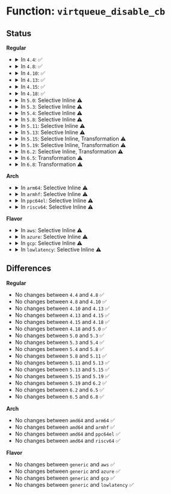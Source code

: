 # Function: <code>virtqueue_disable_cb</code>

## Status
<b>Regular</b>
<ul>
<li>
<details>
<summary>In <code>4.4</code>: ✅</summary>

```c
void virtqueue_disable_cb(struct virtqueue *_vq);
```

**Collision:** Unique Global

**Inline:** No

**Transformation:** False

**Instances:**

```
In drivers/virtio/virtio_ring.c (ffffffff814bf690)
Location: drivers/virtio/virtio_ring.c:543
Inline: False
Direct callers:
  - drivers/char/virtio_console.c:virtcons_freeze
  - drivers/char/virtio_console.c:virtcons_freeze
  - drivers/char/virtio_console.c:virtcons_freeze
  - drivers/char/virtio_console.c:virtcons_freeze
  - drivers/block/virtio_blk.c:virtblk_done
  - drivers/net/virtio_net.c:skb_recv_done
  - drivers/net/virtio_net.c:skb_xmit_done
  - drivers/net/virtio_net.c:start_xmit
  - drivers/net/virtio_net.c:virtnet_busy_poll
  - drivers/net/virtio_net.c:virtnet_busy_poll
```
**Symbols:**

```
ffffffff814bf690-ffffffff814bf6b3: virtqueue_disable_cb (STB_GLOBAL)
```
</details>
</li>
<li>
<details>
<summary>In <code>4.8</code>: ✅</summary>

```c
void virtqueue_disable_cb(struct virtqueue *_vq);
```

**Collision:** Unique Global

**Inline:** No

**Transformation:** False

**Instances:**

```
In drivers/virtio/virtio_ring.c (ffffffff8150f570)
Location: drivers/virtio/virtio_ring.c:729
Inline: False
Direct callers:
  - drivers/char/virtio_console.c:virtcons_freeze
  - drivers/char/virtio_console.c:virtcons_freeze
  - drivers/char/virtio_console.c:virtcons_freeze
  - drivers/char/virtio_console.c:virtcons_freeze
  - drivers/block/virtio_blk.c:virtblk_done
  - drivers/net/virtio_net.c:start_xmit
  - drivers/net/virtio_net.c:virtnet_busy_poll
  - drivers/net/virtio_net.c:virtnet_busy_poll
  - drivers/net/virtio_net.c:skb_recv_done
  - drivers/net/virtio_net.c:skb_xmit_done
```
**Symbols:**

```
ffffffff8150f570-ffffffff8150f593: virtqueue_disable_cb (STB_GLOBAL)
```
</details>
</li>
<li>
<details>
<summary>In <code>4.10</code>: ✅</summary>

```c
void virtqueue_disable_cb(struct virtqueue *_vq);
```

**Collision:** Unique Global

**Inline:** No

**Transformation:** False

**Instances:**

```
In drivers/virtio/virtio_ring.c (ffffffff8153b710)
Location: drivers/virtio/virtio_ring.c:729
Inline: False
Direct callers:
  - drivers/char/virtio_console.c:virtcons_freeze
  - drivers/char/virtio_console.c:virtcons_freeze
  - drivers/char/virtio_console.c:virtcons_freeze
  - drivers/char/virtio_console.c:virtcons_freeze
```
**Symbols:**

```
ffffffff8153b710-ffffffff8153b739: virtqueue_disable_cb (STB_GLOBAL)
```
</details>
</li>
<li>
<details>
<summary>In <code>4.13</code>: ✅</summary>

```c
void virtqueue_disable_cb(struct virtqueue *_vq);
```

**Collision:** Unique Global

**Inline:** No

**Transformation:** False

**Instances:**

```
In drivers/virtio/virtio_ring.c (ffffffff8154f050)
Location: drivers/virtio/virtio_ring.c:772
Inline: False
Direct callers:
  - drivers/char/virtio_console.c:virtcons_freeze
  - drivers/char/virtio_console.c:virtcons_freeze
  - drivers/char/virtio_console.c:virtcons_freeze
  - drivers/char/virtio_console.c:virtcons_freeze
```
**Symbols:**

```
ffffffff8154f050-ffffffff8154f079: virtqueue_disable_cb (STB_GLOBAL)
```
</details>
</li>
<li>
<details>
<summary>In <code>4.15</code>: ✅</summary>

```c
void virtqueue_disable_cb(struct virtqueue *_vq);
```

**Collision:** Unique Global

**Inline:** No

**Transformation:** False

**Instances:**

```
In drivers/virtio/virtio_ring.c (ffffffff815b27f0)
Location: drivers/virtio/virtio_ring.c:771
Inline: False
Direct callers:
  - drivers/char/virtio_console.c:virtcons_freeze
  - drivers/char/virtio_console.c:virtcons_freeze
  - drivers/char/virtio_console.c:virtcons_freeze
  - drivers/char/virtio_console.c:virtcons_freeze
```
**Symbols:**

```
ffffffff815b27f0-ffffffff815b2819: virtqueue_disable_cb (STB_GLOBAL)
```
</details>
</li>
<li>
<details>
<summary>In <code>4.18</code>: ✅</summary>

```c
void virtqueue_disable_cb(struct virtqueue *_vq);
```

**Collision:** Unique Global

**Inline:** No

**Transformation:** False

**Instances:**

```
In drivers/virtio/virtio_ring.c (ffffffff815eac20)
Location: drivers/virtio/virtio_ring.c:770
Inline: False
Direct callers:
  - drivers/char/virtio_console.c:virtcons_freeze
  - drivers/char/virtio_console.c:virtcons_freeze
  - drivers/char/virtio_console.c:virtcons_freeze
  - drivers/char/virtio_console.c:virtcons_freeze
```
**Symbols:**

```
ffffffff815eac20-ffffffff815eac49: virtqueue_disable_cb (STB_GLOBAL)
```
</details>
</li>
<li>
<details>
<summary>In <code>5.0</code>: Selective Inline ⚠️</summary>

```c
void virtqueue_disable_cb(struct virtqueue *_vq);
```

**Collision:** Unique Global

**Inline:** Selective

**Transformation:** False

**Instances:**

```
In drivers/virtio/virtio_ring.c (ffffffff816050c0)
Location: drivers/virtio/virtio_ring.c:1913
Inline: True
Direct callers:
  - drivers/char/virtio_console.c:virtcons_freeze
  - drivers/char/virtio_console.c:virtcons_freeze
  - drivers/char/virtio_console.c:virtcons_freeze
  - drivers/char/virtio_console.c:virtcons_freeze
```
**Symbols:**

```
ffffffff816050c0-ffffffff8160510c: virtqueue_disable_cb (STB_GLOBAL)
```
</details>
</li>
<li>
<details>
<summary>In <code>5.3</code>: Selective Inline ⚠️</summary>

```c
void virtqueue_disable_cb(struct virtqueue *_vq);
```

**Collision:** Unique Global

**Inline:** Selective

**Transformation:** False

**Instances:**

```
In drivers/virtio/virtio_ring.c (ffffffff816382c0)
Location: drivers/virtio/virtio_ring.c:1919
Inline: True
Direct callers:
  - drivers/char/virtio_console.c:virtcons_freeze
  - drivers/char/virtio_console.c:virtcons_freeze
  - drivers/char/virtio_console.c:virtcons_freeze
  - drivers/char/virtio_console.c:virtcons_freeze
```
**Symbols:**

```
ffffffff816382c0-ffffffff8163830c: virtqueue_disable_cb (STB_GLOBAL)
```
</details>
</li>
<li>
<details>
<summary>In <code>5.4</code>: Selective Inline ⚠️</summary>

```c
void virtqueue_disable_cb(struct virtqueue *_vq);
```

**Collision:** Unique Global

**Inline:** Selective

**Transformation:** False

**Instances:**

```
In drivers/virtio/virtio_ring.c (ffffffff8165a0b0)
Location: drivers/virtio/virtio_ring.c:1918
Inline: True
Direct callers:
  - drivers/char/virtio_console.c:virtcons_freeze
  - drivers/char/virtio_console.c:virtcons_freeze
  - drivers/char/virtio_console.c:virtcons_freeze
  - drivers/char/virtio_console.c:virtcons_freeze
```
**Symbols:**

```
ffffffff8165a0b0-ffffffff8165a0fc: virtqueue_disable_cb (STB_GLOBAL)
```
</details>
</li>
<li>
<details>
<summary>In <code>5.8</code>: Selective Inline ⚠️</summary>

```c
void virtqueue_disable_cb(struct virtqueue *_vq);
```

**Collision:** Unique Global

**Inline:** Selective

**Transformation:** False

**Instances:**

```
In drivers/virtio/virtio_ring.c (ffffffff81709e40)
Location: drivers/virtio/virtio_ring.c:1918
Inline: True
Direct callers:
  - drivers/char/virtio_console.c:virtcons_freeze
  - drivers/char/virtio_console.c:virtcons_freeze
  - drivers/char/virtio_console.c:virtcons_freeze
  - drivers/char/virtio_console.c:virtcons_freeze
```
**Symbols:**

```
ffffffff81709e40-ffffffff81709e8c: virtqueue_disable_cb (STB_GLOBAL)
```
</details>
</li>
<li>
<details>
<summary>In <code>5.11</code>: Selective Inline ⚠️</summary>

```c
void virtqueue_disable_cb(struct virtqueue *_vq);
```

**Collision:** Unique Global

**Inline:** Selective

**Transformation:** False

**Instances:**

```
In drivers/virtio/virtio_ring.c (ffffffff81727040)
Location: drivers/virtio/virtio_ring.c:1918
Inline: True
Direct callers:
  - drivers/char/virtio_console.c:virtcons_freeze
  - drivers/char/virtio_console.c:virtcons_freeze
  - drivers/char/virtio_console.c:virtcons_freeze
  - drivers/char/virtio_console.c:virtcons_freeze
```
**Symbols:**

```
ffffffff81727040-ffffffff8172708c: virtqueue_disable_cb (STB_GLOBAL)
```
</details>
</li>
<li>
<details>
<summary>In <code>5.13</code>: Selective Inline ⚠️</summary>

```c
void virtqueue_disable_cb(struct virtqueue *_vq);
```

**Collision:** Unique Global

**Inline:** Selective

**Transformation:** False

**Instances:**

```
In drivers/virtio/virtio_ring.c (ffffffff8170b040)
Location: drivers/virtio/virtio_ring.c:1920
Inline: True
Direct callers:
  - drivers/char/virtio_console.c:virtcons_freeze
  - drivers/char/virtio_console.c:virtcons_freeze
  - drivers/char/virtio_console.c:virtcons_freeze
  - drivers/char/virtio_console.c:virtcons_freeze
```
**Symbols:**

```
ffffffff8170b040-ffffffff8170b08c: virtqueue_disable_cb (STB_GLOBAL)
```
</details>
</li>
<li>
<details>
<summary>In <code>5.15</code>: Selective Inline, Transformation ⚠️</summary>

```c
void virtqueue_disable_cb(struct virtqueue *_vq);
```

**Collision:** Unique Global

**Inline:** Selective

**Transformation:** True

**Instances:**

```
In drivers/virtio/virtio_ring.c (ffffffff817868b9)
Location: drivers/virtio/virtio_ring.c:2018
Inline: True
Direct callers:
  - drivers/char/virtio_console.c:virtcons_freeze
  - drivers/char/virtio_console.c:virtcons_freeze
  - drivers/char/virtio_console.c:virtcons_freeze
  - drivers/char/virtio_console.c:virtcons_freeze
```
**Symbols:**

```
ffffffff81cf4616-ffffffff81cf4655: virtqueue_disable_cb.cold (STB_LOCAL)
ffffffff81786880-ffffffff81786918: virtqueue_disable_cb (STB_GLOBAL)
```
</details>
</li>
<li>
<details>
<summary>In <code>5.19</code>: Selective Inline, Transformation ⚠️</summary>

```c
void virtqueue_disable_cb(struct virtqueue *_vq);
```

**Collision:** Unique Global

**Inline:** Selective

**Transformation:** True

**Instances:**

```
In drivers/virtio/virtio_ring.c (ffffffff818bd850)
Location: drivers/virtio/virtio_ring.c:2022
Inline: True
Direct callers:
  - drivers/char/virtio_console.c:virtcons_freeze
  - drivers/char/virtio_console.c:virtcons_freeze
  - drivers/char/virtio_console.c:virtcons_freeze
  - drivers/char/virtio_console.c:virtcons_freeze
```
**Symbols:**

```
ffffffff81ebc735-ffffffff81ebc774: virtqueue_disable_cb.cold (STB_LOCAL)
ffffffff818bd810-ffffffff818bd8b6: virtqueue_disable_cb (STB_GLOBAL)
```
</details>
</li>
<li>
<details>
<summary>In <code>6.2</code>: Selective Inline, Transformation ⚠️</summary>

```c
void virtqueue_disable_cb(struct virtqueue *_vq);
```

**Collision:** Unique Global

**Inline:** Selective

**Transformation:** True

**Instances:**

```
In drivers/virtio/virtio_ring.c (ffffffff81a0cb83)
Location: drivers/virtio/virtio_ring.c:2308
Inline: True
Direct callers:
  - drivers/char/virtio_console.c:virtcons_freeze
  - drivers/char/virtio_console.c:virtcons_freeze
  - drivers/char/virtio_console.c:virtcons_freeze
  - drivers/char/virtio_console.c:virtcons_freeze
```
**Symbols:**

```
ffffffff82093c92-ffffffff82093cd1: virtqueue_disable_cb.cold (STB_LOCAL)
ffffffff81a0cb40-ffffffff81a0cbf5: virtqueue_disable_cb (STB_GLOBAL)
```
</details>
</li>
<li>
<details>
<summary>In <code>6.5</code>: Transformation ⚠️</summary>

```c
void virtqueue_disable_cb(struct virtqueue *_vq);
```

**Collision:** Unique Global

**Inline:** No

**Transformation:** True

**Instances:**

```
In drivers/virtio/virtio_ring.c (0)
Location: drivers/virtio/virtio_ring.c:2345
Inline: False
Direct callers:
  - drivers/char/virtio_console.c:virtcons_freeze
  - drivers/char/virtio_console.c:virtcons_freeze
  - drivers/char/virtio_console.c:virtcons_freeze
  - drivers/char/virtio_console.c:virtcons_freeze
  - drivers/block/virtio_blk.c:virtblk_done
  - drivers/scsi/virtio_scsi.c:virtscsi_event_done
  - drivers/scsi/virtio_scsi.c:virtscsi_ctrl_done
  - drivers/scsi/virtio_scsi.c:virtscsi_req_done
  - drivers/net/virtio_net.c:virtnet_xdp_set
  - drivers/net/virtio_net.c:virtnet_xdp_set
  - drivers/net/virtio_net.c:virtnet_xdp_set
  - drivers/net/virtio_net.c:virtnet_xdp_set
  - drivers/net/virtio_net.c:virtnet_set_ringparam
  - drivers/net/virtio_net.c:virtnet_set_ringparam
  - drivers/net/virtio_net.c:start_xmit
  - drivers/net/virtio_net.c:virtnet_poll_tx
  - drivers/net/virtio_net.c:virtnet_poll_tx
  - drivers/net/virtio_net.c:virtnet_poll_tx
  - drivers/net/virtio_net.c:virtnet_open
  - drivers/net/virtio_net.c:virtnet_open
  - drivers/net/virtio_net.c:virtnet_poll
  - drivers/net/virtio_net.c:virtnet_poll
  - drivers/net/virtio_net.c:virtnet_poll
  - drivers/net/virtio_net.c:refill_work
  - drivers/net/virtio_net.c:skb_recv_done
  - drivers/net/virtio_net.c:skb_xmit_done
  - drivers/net/virtio_net.c:skb_xmit_done
```
**Symbols:**

```
ffffffff8211495d-ffffffff821149b1: virtqueue_disable_cb.cold (STB_LOCAL)
ffffffff81a557c0-ffffffff81a5588b: virtqueue_disable_cb (STB_GLOBAL)
```
</details>
</li>
<li>
<details>
<summary>In <code>6.8</code>: Transformation ⚠️</summary>

```c
void virtqueue_disable_cb(struct virtqueue *_vq);
```

**Collision:** Unique Global

**Inline:** No

**Transformation:** True

**Instances:**

```
In drivers/virtio/virtio_ring.c (0)
Location: drivers/virtio/virtio_ring.c:2439
Inline: False
Direct callers:
  - drivers/char/virtio_console.c:virtcons_freeze
  - drivers/char/virtio_console.c:virtcons_freeze
  - drivers/char/virtio_console.c:virtcons_freeze
  - drivers/char/virtio_console.c:virtcons_freeze
  - drivers/block/virtio_blk.c:virtblk_done
  - drivers/scsi/virtio_scsi.c:virtscsi_event_done
  - drivers/scsi/virtio_scsi.c:virtscsi_ctrl_done
  - drivers/scsi/virtio_scsi.c:virtscsi_req_done
  - drivers/net/virtio_net.c:virtnet_xdp_set
  - drivers/net/virtio_net.c:virtnet_xdp_set
  - drivers/net/virtio_net.c:virtnet_xdp_set
  - drivers/net/virtio_net.c:virtnet_xdp_set
  - drivers/net/virtio_net.c:virtnet_set_ringparam
  - drivers/net/virtio_net.c:virtnet_set_ringparam
  - drivers/net/virtio_net.c:start_xmit
  - drivers/net/virtio_net.c:virtnet_poll_tx
  - drivers/net/virtio_net.c:virtnet_poll_tx
  - drivers/net/virtio_net.c:virtnet_poll_tx
  - drivers/net/virtio_net.c:virtnet_open
  - drivers/net/virtio_net.c:virtnet_open
  - drivers/net/virtio_net.c:virtnet_poll
  - drivers/net/virtio_net.c:virtnet_poll
  - drivers/net/virtio_net.c:virtnet_poll
  - drivers/net/virtio_net.c:refill_work
  - drivers/net/virtio_net.c:skb_recv_done
  - drivers/net/virtio_net.c:skb_xmit_done
  - drivers/net/virtio_net.c:skb_xmit_done
```
**Symbols:**

```
ffffffff821f2574-ffffffff821f25c8: virtqueue_disable_cb.cold (STB_LOCAL)
ffffffff81aa6830-ffffffff81aa68fb: virtqueue_disable_cb (STB_GLOBAL)
```
</details>
</li>
</ul>
<b>Arch</b>
<ul>
<li>
<details>
<summary>In <code>arm64</code>: Selective Inline ⚠️</summary>

```c
void virtqueue_disable_cb(struct virtqueue *_vq);
```

**Collision:** Unique Global

**Inline:** Selective

**Transformation:** False

**Instances:**

```
In drivers/virtio/virtio_ring.c (ffff800010822008)
Location: drivers/virtio/virtio_ring.c:1918
Inline: True
Direct callers:
  - drivers/char/virtio_console.c:virtcons_freeze
  - drivers/char/virtio_console.c:virtcons_freeze
  - drivers/char/virtio_console.c:virtcons_freeze
  - drivers/char/virtio_console.c:virtcons_freeze
```
**Symbols:**

```
ffff800010822008-ffff800010822074: virtqueue_disable_cb (STB_GLOBAL)
```
</details>
</li>
<li>
<details>
<summary>In <code>armhf</code>: Selective Inline ⚠️</summary>

```c
void virtqueue_disable_cb(struct virtqueue *_vq);
```

**Collision:** Unique Global

**Inline:** Selective

**Transformation:** False

**Instances:**

```
In drivers/virtio/virtio_ring.c (c093fbd8)
Location: drivers/virtio/virtio_ring.c:1918
Inline: True
Direct callers:
  - drivers/char/virtio_console.c:virtcons_freeze
  - drivers/char/virtio_console.c:virtcons_freeze
  - drivers/char/virtio_console.c:virtcons_freeze
  - drivers/char/virtio_console.c:virtcons_freeze
```
**Symbols:**

```
c093fbd8-c093fc3c: virtqueue_disable_cb (STB_GLOBAL)
```
</details>
</li>
<li>
<details>
<summary>In <code>ppc64el</code>: Selective Inline ⚠️</summary>

```c
void virtqueue_disable_cb(struct virtqueue *_vq);
```

**Collision:** Unique Global

**Inline:** Selective

**Transformation:** False

**Instances:**

```
In drivers/virtio/virtio_ring.c (c0000000008cc790)
Location: drivers/virtio/virtio_ring.c:1918
Inline: True
Direct callers:
  - drivers/char/virtio_console.c:virtcons_freeze
  - drivers/char/virtio_console.c:virtcons_freeze
  - drivers/char/virtio_console.c:virtcons_freeze
  - drivers/char/virtio_console.c:virtcons_freeze
```
**Symbols:**

```
c0000000008cc790-c0000000008cc7fc: virtqueue_disable_cb (STB_GLOBAL)
```
</details>
</li>
<li>
<details>
<summary>In <code>riscv64</code>: Selective Inline ⚠️</summary>

```c
void virtqueue_disable_cb(struct virtqueue *_vq);
```

**Collision:** Unique Global

**Inline:** Selective

**Transformation:** False

**Instances:**

```
In drivers/virtio/virtio_ring.c (ffffffe000518c0c)
Location: drivers/virtio/virtio_ring.c:1918
Inline: True
```
**Symbols:**

```
ffffffe000518c0c-ffffffe000518c66: virtqueue_disable_cb (STB_GLOBAL)
```
</details>
</li>
</ul>
<b>Flavor</b>
<ul>
<li>
<details>
<summary>In <code>aws</code>: Selective Inline ⚠️</summary>

```c
void virtqueue_disable_cb(struct virtqueue *_vq);
```

**Collision:** Unique Global

**Inline:** Selective

**Transformation:** False

**Instances:**

```
In drivers/virtio/virtio_ring.c (ffffffff8161ff50)
Location: drivers/virtio/virtio_ring.c:1918
Inline: True
Direct callers:
  - drivers/char/virtio_console.c:virtcons_freeze
  - drivers/char/virtio_console.c:virtcons_freeze
  - drivers/char/virtio_console.c:virtcons_freeze
  - drivers/char/virtio_console.c:virtcons_freeze
```
**Symbols:**

```
ffffffff8161ff50-ffffffff8161ff9c: virtqueue_disable_cb (STB_GLOBAL)
```
</details>
</li>
<li>
<details>
<summary>In <code>azure</code>: Selective Inline ⚠️</summary>

```c
void virtqueue_disable_cb(struct virtqueue *_vq);
```

**Collision:** Unique Global

**Inline:** Selective

**Transformation:** False

**Instances:**

```
In drivers/virtio/virtio_ring.c (ffffffff816144e0)
Location: drivers/virtio/virtio_ring.c:1918
Inline: True
Direct callers:
  - drivers/char/virtio_console.c:virtcons_freeze
  - drivers/char/virtio_console.c:virtcons_freeze
  - drivers/char/virtio_console.c:virtcons_freeze
  - drivers/char/virtio_console.c:virtcons_freeze
```
**Symbols:**

```
ffffffff816144e0-ffffffff8161452c: virtqueue_disable_cb (STB_GLOBAL)
```
</details>
</li>
<li>
<details>
<summary>In <code>gcp</code>: Selective Inline ⚠️</summary>

```c
void virtqueue_disable_cb(struct virtqueue *_vq);
```

**Collision:** Unique Global

**Inline:** Selective

**Transformation:** False

**Instances:**

```
In drivers/virtio/virtio_ring.c (ffffffff8164def0)
Location: drivers/virtio/virtio_ring.c:1918
Inline: True
Direct callers:
  - drivers/char/virtio_console.c:virtcons_freeze
  - drivers/char/virtio_console.c:virtcons_freeze
  - drivers/char/virtio_console.c:virtcons_freeze
  - drivers/char/virtio_console.c:virtcons_freeze
  - drivers/scsi/virtio_scsi.c:virtscsi_vq_done
```
**Symbols:**

```
ffffffff8164def0-ffffffff8164df3c: virtqueue_disable_cb (STB_GLOBAL)
```
</details>
</li>
<li>
<details>
<summary>In <code>lowlatency</code>: Selective Inline ⚠️</summary>

```c
void virtqueue_disable_cb(struct virtqueue *_vq);
```

**Collision:** Unique Global

**Inline:** Selective

**Transformation:** False

**Instances:**

```
In drivers/virtio/virtio_ring.c (ffffffff81668580)
Location: drivers/virtio/virtio_ring.c:1918
Inline: True
Direct callers:
  - drivers/char/virtio_console.c:virtcons_freeze
  - drivers/char/virtio_console.c:virtcons_freeze
  - drivers/char/virtio_console.c:virtcons_freeze
  - drivers/char/virtio_console.c:virtcons_freeze
```
**Symbols:**

```
ffffffff81668580-ffffffff816685cc: virtqueue_disable_cb (STB_GLOBAL)
```
</details>
</li>
</ul>

## Differences
<b>Regular</b>
<ul>
<li>
No changes between <code>4.4</code> and <code>4.8</code> ✅
</li>
<li>
No changes between <code>4.8</code> and <code>4.10</code> ✅
</li>
<li>
No changes between <code>4.10</code> and <code>4.13</code> ✅
</li>
<li>
No changes between <code>4.13</code> and <code>4.15</code> ✅
</li>
<li>
No changes between <code>4.15</code> and <code>4.18</code> ✅
</li>
<li>
No changes between <code>4.18</code> and <code>5.0</code> ✅
</li>
<li>
No changes between <code>5.0</code> and <code>5.3</code> ✅
</li>
<li>
No changes between <code>5.3</code> and <code>5.4</code> ✅
</li>
<li>
No changes between <code>5.4</code> and <code>5.8</code> ✅
</li>
<li>
No changes between <code>5.8</code> and <code>5.11</code> ✅
</li>
<li>
No changes between <code>5.11</code> and <code>5.13</code> ✅
</li>
<li>
No changes between <code>5.13</code> and <code>5.15</code> ✅
</li>
<li>
No changes between <code>5.15</code> and <code>5.19</code> ✅
</li>
<li>
No changes between <code>5.19</code> and <code>6.2</code> ✅
</li>
<li>
No changes between <code>6.2</code> and <code>6.5</code> ✅
</li>
<li>
No changes between <code>6.5</code> and <code>6.8</code> ✅
</li>
</ul>
<b>Arch</b>
<ul>
<li>
No changes between <code>amd64</code> and <code>arm64</code> ✅
</li>
<li>
No changes between <code>amd64</code> and <code>armhf</code> ✅
</li>
<li>
No changes between <code>amd64</code> and <code>ppc64el</code> ✅
</li>
<li>
No changes between <code>amd64</code> and <code>riscv64</code> ✅
</li>
</ul>
<b>Flavor</b>
<ul>
<li>
No changes between <code>generic</code> and <code>aws</code> ✅
</li>
<li>
No changes between <code>generic</code> and <code>azure</code> ✅
</li>
<li>
No changes between <code>generic</code> and <code>gcp</code> ✅
</li>
<li>
No changes between <code>generic</code> and <code>lowlatency</code> ✅
</li>
</ul>
